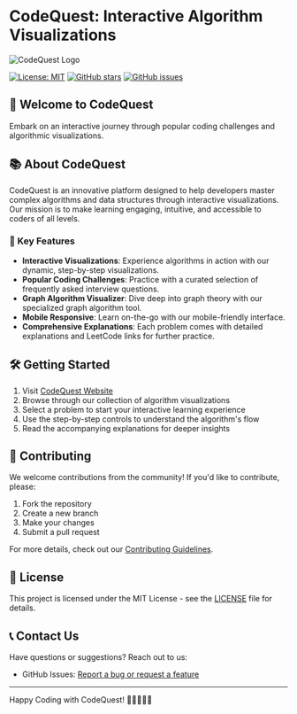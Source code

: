 # CodeQuest: Interactive Algorithm Visualizations

![CodeQuest Logo](https://via.placeholder.com/150)

[![License: MIT](https://img.shields.io/badge/License-MIT-yellow.svg)](https://opensource.org/licenses/MIT)
[![GitHub stars](https://img.shields.io/github/stars/Akm592/CodeQuest.svg)](https://github.com/Akm592/CodeQuest/stargazers)
[![GitHub issues](https://img.shields.io/github/issues/Akm592/CodeQuest.svg)](https://github.com/Akm592/CodeQuest/issues)

## 🚀 Welcome to CodeQuest

Embark on an interactive journey through popular coding challenges and algorithmic visualizations.

## 📚 About CodeQuest

CodeQuest is an innovative platform designed to help developers master complex algorithms and data structures through interactive visualizations. Our mission is to make learning engaging, intuitive, and accessible to coders of all levels.

### 🌟 Key Features

- **Interactive Visualizations**: Experience algorithms in action with our dynamic, step-by-step visualizations.
- **Popular Coding Challenges**: Practice with a curated selection of frequently asked interview questions.
- **Graph Algorithm Visualizer**: Dive deep into graph theory with our specialized graph algorithm tool.
- **Mobile Responsive**: Learn on-the-go with our mobile-friendly interface.
- **Comprehensive Explanations**: Each problem comes with detailed explanations and LeetCode links for further practice.

## 🛠️ Getting Started

1. Visit [CodeQuest Website](https://akm592.github.io/CodeQuest/)
2. Browse through our collection of algorithm visualizations
3. Select a problem to start your interactive learning experience
4. Use the step-by-step controls to understand the algorithm's flow
5. Read the accompanying explanations for deeper insights



## 🤝 Contributing

We welcome contributions from the community! If you'd like to contribute, please:

1. Fork the repository
2. Create a new branch
3. Make your changes
4. Submit a pull request

For more details, check out our [Contributing Guidelines](https://github.com/Akm592/CodeQuest/blob/main/CONTRIBUTING.md).

## 📄 License

This project is licensed under the MIT License - see the [LICENSE](https://github.com/Akm592/CodeQuest/blob/main/LICENSE) file for details.

## 📞 Contact Us

Have questions or suggestions? Reach out to us:

- GitHub Issues: [Report a bug or request a feature](https://github.com/Akm592/CodeQuest/issues)

---

Happy Coding with CodeQuest! 🚀👨‍💻👩‍💻
